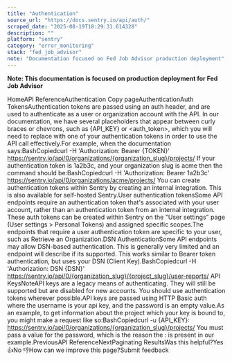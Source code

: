 ```yaml
---
title: "Authentication"
source_url: "https://docs.sentry.io/api/auth/"
scraped_date: "2025-08-19T18:29:31.614328"
description: ""
platform: "sentry"
category: "error_monitoring"
stack: "fed_job_advisor"
note: "Documentation focused on Fed Job Advisor production deployment"
---
```

**Note: This documentation is focused on production deployment for Fed Job Advisor**

HomeAPI ReferenceAuthentication Copy pageAuthenticationAuth TokensAuthentication tokens are passed using an auth header, and are used to authenticate as a user or organization account with the API. In our documentation, we have several placeholders that appear between curly braces or chevrons, such as {API_KEY} or <auth_token>, which you will need to replace with one of your authentication tokens in order to use the API call effectively.For example, when the documentation says:BashCopiedcurl -H 'Authorization: Bearer {TOKEN}' https://sentry.io/api/0/organizations/{organization_slug}/projects/ If your authentication token is 1a2b3c, and your organization slug is acme then the command should be:BashCopiedcurl -H 'Authorization: Bearer 1a2b3c' https://sentry.io/api/0/organizations/acme/projects/ You can create authentication tokens within Sentry by creating an internal integration. This is also available for self-hosted Sentry.User authentication tokensSome API endpoints require an authentication token that's associated with your user account, rather than an authentication token from an internal integration. These auth tokens can be created within Sentry on the "User settings" page (User settings > Personal Tokens) and assigned specific scopes.The endpoints that require a user authentication token are specific to your user, such as Retrieve an Organization.DSN AuthenticationSome API endpoints may allow DSN-based authentication. This is generally very limited and an endpoint will describe if its supported. This works similar to Bearer token authentication, but uses your DSN (Client Key).BashCopiedcurl -H 'Authorization: DSN {DSN}' https://sentry.io/api/0/{organization_slug}/{project_slug}/user-reports/ API KeysNoteAPI keys are a legacy means of authenticating. They will still be supported but are disabled for new accounts. You should use authentication tokens wherever possible.API keys are passed using HTTP Basic auth where the username is your api key, and the password is an empty value.As an example, to get information about the project which your key is bound to, you might make a request like so:BashCopiedcurl -u {API_KEY}: https://sentry.io/api/0/organizations/{organization_slug}/projects/ You must pass a value for the password, which is the reason the : is present in our example.PreviousAPI ReferenceNextPaginating ResultsWas this helpful?Yes 👍No 👎How can we improve this page?Submit feedback